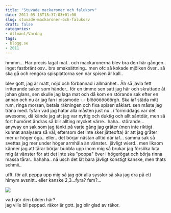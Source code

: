 ```yaml
---
title: "Stuvade mackaroner och falukorv"
date: 2011-05-18T18:37:03+01:00
slug: stuvade-mackaroner-och-falukorv
draft: false
categories:
- Allmänt/Vardag
tags:
- blogg.se
- 2011
---
```

hmmm... Har precis lagat mat.. och mackaronerna blev bra den här gången.. inget fastbränt osv.. bra smaksättning.. men ofc så kokade mjölken över.. så ska gå och rengöra spisplattorna sen när spisen är kall..  
  
blev gott, jag är mätt, nöjd och förbannad i allmänhet.. Åh så jävla fett irriterande saker som händer.. för en timme sen satt jag här och skrattade åt johan glans, sen skulle jag laga mat och då kom en störande sak efter en annan och nu är jag fan i pissmode -.- blöööööööörgh. Ska iaf städa mitt rum, ringa morsan, betala räkningen och fixa spisen såklart..sen måste jag träna med. fyfan vad jag hatar alla måsten just nu.. i förmiddags var det awesome, då kände jag att jag var nyttig och duktig och allt såntdär, men så fort humöret ändras så blir allting mycket värre.. haha.. störande...  
anyway en sak som jag tänkt på varje gång jag gråter (men inte riktigt kunnat analysera så väl, eftersom det inte sker jätteofta) är att jag gråter mer ur höger öga.. eller.. det börjar nästan alltid där iaf... samma sak så svettas jag mer under höger armhåla än vänster.. jävligt wierd.. men liksom känner jag att tårar börjar bubbla upp inom mig så brukar jag försöka luta mig åt vänster för att det inte ska "poppa" över i högerögat och börja rinna massa tårar.. hahaha.. nä usch det lät bara jävligt konstigt kanske, men thats schmii..  
  
ufft. för att peppa upp mig så jag gör alla sysslor så ska jag dra på ett himym avsnitt.. eller kanske 2,3...fyra? fem?...  
  
  
![](/assets/images/blogg.se/img_5210-758600_148507548.jpg)  
  
vad gör den bilden här?  
jag ville bli peppad. räkor är gott. jag blir glad av räkor.